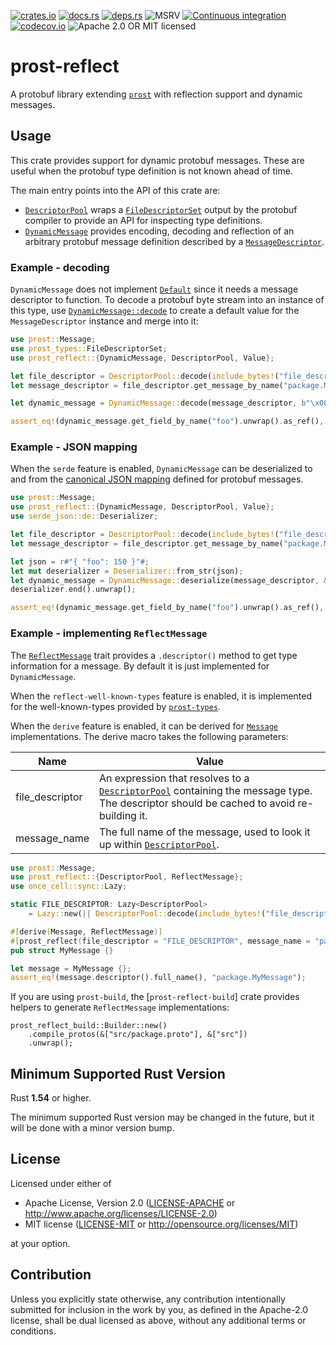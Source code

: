 [![crates.io](https://img.shields.io/crates/v/prost-reflect.svg)](https://crates.io/crates/prost-reflect/)
[![docs.rs](https://docs.rs/prost-reflect/badge.svg)](https://docs.rs/prost-reflect/)
[![deps.rs](https://deps.rs/crate/prost-reflect/0.7.0/status.svg)](https://deps.rs/crate/prost-reflect)
![MSRV](https://img.shields.io/badge/rustc-1.54+-blue.svg)
[![Continuous integration](https://github.com/andrewhickman/prost-reflect/actions/workflows/ci.yml/badge.svg)](https://github.com/andrewhickman/prost-reflect/actions/workflows/ci.yml)
[![codecov.io](https://codecov.io/gh/andrewhickman/prost-reflect/branch/main/graph/badge.svg?token=E2OITYXO7M)](https://codecov.io/gh/andrewhickman/prost-reflect)
![Apache 2.0 OR MIT licensed](https://img.shields.io/badge/license-Apache2.0%2FMIT-blue.svg)

# prost-reflect

A protobuf library extending [`prost`](https://crates.io/crates/prost) with reflection support and dynamic messages.

## Usage

This crate provides support for dynamic protobuf messages. These are useful when the
protobuf type definition is not known ahead of time.

The main entry points into the API of this crate are:

- [`DescriptorPool`] wraps a [`FileDescriptorSet`][prost_types::FileDescriptorSet] output by 
  the protobuf compiler to provide an API for inspecting type definitions.
- [`DynamicMessage`] provides encoding, decoding and reflection of an arbitrary protobuf 
  message definition described by a [`MessageDescriptor`].

### Example - decoding

`DynamicMessage` does not implement [`Default`] since it needs a message descriptor to
function. To decode a protobuf byte stream into an instance of this type, use [`DynamicMessage::decode`]
to create a default value for the `MessageDescriptor` instance and merge into it:

```rust
use prost::Message;
use prost_types::FileDescriptorSet;
use prost_reflect::{DynamicMessage, DescriptorPool, Value};

let file_descriptor = DescriptorPool::decode(include_bytes!("file_descriptor_set.bin").as_ref()).unwrap();
let message_descriptor = file_descriptor.get_message_by_name("package.MyMessage").unwrap();

let dynamic_message = DynamicMessage::decode(message_descriptor, b"\x08\x96\x01".as_ref()).unwrap();

assert_eq!(dynamic_message.get_field_by_name("foo").unwrap().as_ref(), &Value::I32(150));
```

### Example - JSON mapping

When the `serde` feature is enabled, `DynamicMessage` can be deserialized to and from the
[canonical JSON mapping](https://developers.google.com/protocol-buffers/docs/proto3#json)
defined for protobuf messages.

```rust
use prost::Message;
use prost_reflect::{DynamicMessage, DescriptorPool, Value};
use serde_json::de::Deserializer;

let file_descriptor = DescriptorPool::decode(include_bytes!("file_descriptor_set.bin").as_ref()).unwrap();
let message_descriptor = file_descriptor.get_message_by_name("package.MyMessage").unwrap();

let json = r#"{ "foo": 150 }"#;
let mut deserializer = Deserializer::from_str(json);
let dynamic_message = DynamicMessage::deserialize(message_descriptor, &mut deserializer).unwrap();
deserializer.end().unwrap();

assert_eq!(dynamic_message.get_field_by_name("foo").unwrap().as_ref(), &Value::I32(150));
```

### Example - implementing `ReflectMessage`

The [`ReflectMessage`] trait provides a `.descriptor()` method to get type information for a message. By default it is just implemented for `DynamicMessage`.

When the `reflect-well-known-types` feature is enabled, it is implemented for the well-known-types provided by [`prost-types`](https://docs.rs/prost-types/0.10.0/prost_types).

When the `derive` feature is enabled, it can be derived for [`Message`][prost::Message] implementations. The
derive macro takes the following parameters:

| Name            | Value |
|-----------------|-------|
| file_descriptor | An expression that resolves to a [`DescriptorPool`] containing the message type. The descriptor should be cached to avoid re-building it. |
| message_name    | The full name of the message, used to look it up within [`DescriptorPool`]. |

```rust
use prost::Message;
use prost_reflect::{DescriptorPool, ReflectMessage};
use once_cell::sync::Lazy;

static FILE_DESCRIPTOR: Lazy<DescriptorPool>
    = Lazy::new(|| DescriptorPool::decode(include_bytes!("file_descriptor_set.bin").as_ref()).unwrap());

#[derive(Message, ReflectMessage)]
#[prost_reflect(file_descriptor = "FILE_DESCRIPTOR", message_name = "package.MyMessage")]
pub struct MyMessage {}

let message = MyMessage {};
assert_eq!(message.descriptor().full_name(), "package.MyMessage");
```

If you are using `prost-build`, the [`prost-reflect-build`] crate provides helpers to generate `ReflectMessage` implementations:

```rust,no_run
prost_reflect_build::Builder::new()
    .compile_protos(&["src/package.proto"], &["src"])
    .unwrap();
```

## Minimum Supported Rust Version

Rust **1.54** or higher.

The minimum supported Rust version may be changed in the future, but it will be
done with a minor version bump.

## License

Licensed under either of

 * Apache License, Version 2.0
   ([LICENSE-APACHE](LICENSE-APACHE) or http://www.apache.org/licenses/LICENSE-2.0)
 * MIT license
   ([LICENSE-MIT](LICENSE-MIT) or http://opensource.org/licenses/MIT)

at your option.

## Contribution

Unless you explicitly state otherwise, any contribution intentionally submitted
for inclusion in the work by you, as defined in the Apache-2.0 license, shall be
dual licensed as above, without any additional terms or conditions.

[`DescriptorPool`]: https://docs.rs/prost-reflect/0.7.0/prost_reflect/struct.DescriptorPool.html
[`DynamicMessage`]: https://docs.rs/prost-reflect/0.7.0/prost_reflect/struct.DynamicMessage.html
[`MessageDescriptor`]: https://docs.rs/prost-reflect/0.7.0/prost_reflect/struct.MessageDescriptor.html
[`MessageDescriptor`]: https://docs.rs/prost-reflect/0.7.0/prost_reflect/struct.MessageDescriptor.html
[`DynamicMessage::decode`]: https://docs.rs/prost-reflect/0.7.0/prost_reflect/struct.DynamicMessage.html#method.decode
[`ReflectMessage`]: https://docs.rs/prost-reflect/0.7.0/prost_reflect/trait.ReflectMessage.html

[`Default`]: https://doc.rust-lang.org/stable/core/default/trait.Default.html
[prost::Message]: https://docs.rs/prost/latest/prost/trait.Message.html
[prost_types::FileDescriptorSet]: https://docs.rs/prost-types/latest/prost_types/struct.FileDescriptorSet.html
